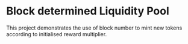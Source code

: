 # Block determined Liquidity Pool

This project demonstrates the use of block number to mint new tokens according to initialised reward multiplier.
